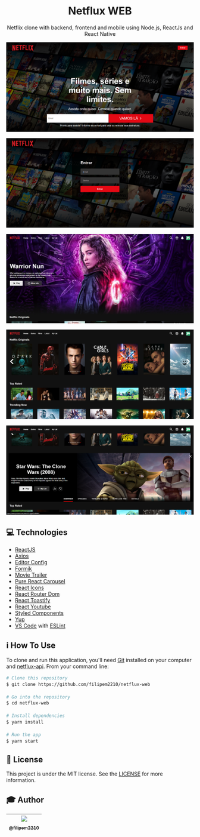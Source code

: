 <h1 align="center">Netflux WEB</h1>

<p align="center">Netflix clone with backend, frontend and mobile using Node.js, ReactJs and React Native</p>

<p align="center">
  <img alt="Landing Page" src="./src/assets/github/landingPage.png">
</p>
<p align="center">
  <img alt="Sign In" src="./src/assets/github/signin.png">
</p>
<p align="center">
  <img alt="Browse" src="./src/assets/github/browse.png">
</p>
<p align="center">
  <img alt="Browse 2" src="./src/assets/github/browse2.png">
</p>
<p align="center">
  <img alt="Movie Info" src="./src/assets/github/movieInfo.png">
</p>

## :computer: Technologies

* [ReactJS](https://reactjs.org/)
* [Axios](https://www.npmjs.com/package/axios)
* [Editor Config](https://marketplace.visualstudio.com/items?itemName=EditorConfig.EditorConfig)
* [Formik](https://www.npmjs.com/package/formik)
* [Movie Trailer](https://www.npmjs.com/package/movie-trailer)
* [Pure React Carousel](https://www.npmjs.com/package/pure-react-carousel)
* [React Icons](https://www.npmjs.com/package/react-icons)
* [React Router Dom](https://www.npmjs.com/package/react-router-dom)
* [React Toastify](https://www.npmjs.com/package/react-toastify)
* [React Youtube](https://www.npmjs.com/package/react-youtube)
* [Styled Components](https://www.npmjs.com/package/styled-components)
* [Yup](https://www.npmjs.com/package/yup)
* [VS Code](https://code.visualstudio.com/) with [ESLint](https://marketplace.visualstudio.com/items?itemName=dbaeumer.vscode-eslint)

## :information_source: How To Use

To clone and run this application, you'll need [Git](https://git-scm.com) installed on your computer and  [netflux-api](https://github.com/filipem2210/netflux-api). From your command line:

```bash
# Clone this repository
$ git clone https://github.com/filipem2210/netflux-web

# Go into the repository
$ cd netflux-web

# Install dependencies
$ yarn install

# Run the app
$ yarn start
```

## :memo: License

This project is under the MIT license. See the [LICENSE](https://github.com/filipem2210/netflux-web/blob/master/LICENSE) for more information.

## :mortar_board: Author

| [<img src="https://avatars0.githubusercontent.com/u/47154367?s=115&u=193d66853bbf18dc0536b05ad10740931fa68642&v=4"><br><sub>@filipem2210</sub>](https://github.com/filipem2210) |
| :-----------------------------------------------------------------------------------------------------------------------------------------------------------------------------: |

